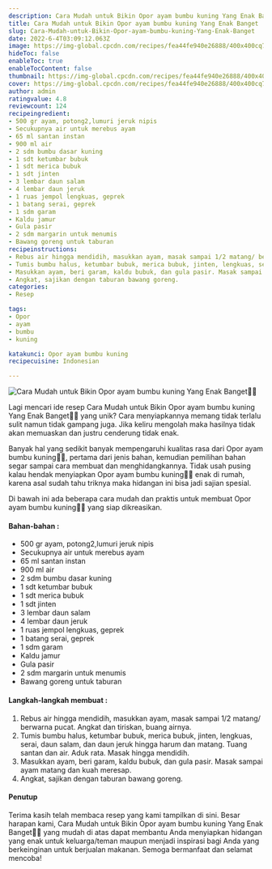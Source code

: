 ```yaml
---
description: Cara Mudah untuk Bikin Opor ayam bumbu kuning Yang Enak Banget"
title: Cara Mudah untuk Bikin Opor ayam bumbu kuning Yang Enak Banget
slug: Cara-Mudah-untuk-Bikin-Opor-ayam-bumbu-kuning-Yang-Enak-Banget
date: 2022-6-4T03:09:12.063Z
image: https://img-global.cpcdn.com/recipes/fea44fe940e26888/400x400cq70/photo.jpg
hideToc: false
enableToc: true
enableTocContent: false
thumbnail: https://img-global.cpcdn.com/recipes/fea44fe940e26888/400x400cq70/photo.jpg
cover: https://img-global.cpcdn.com/recipes/fea44fe940e26888/400x400cq70/photo.jpg
author: admin
ratingvalue: 4.8
reviewcount: 124
recipeingredient:
- 500 gr ayam, potong2,lumuri jeruk nipis
- Secukupnya air untuk merebus ayam
- 65 ml santan instan
- 900 ml air
- 2 sdm bumbu dasar kuning
- 1 sdt ketumbar bubuk
- 1 sdt merica bubuk
- 1 sdt jinten
- 3 lembar daun salam
- 4 lembar daun jeruk
- 1 ruas jempol lengkuas, geprek
- 1 batang serai, geprek
- 1 sdm garam
- Kaldu jamur
- Gula pasir
- 2 sdm margarin untuk menumis
- Bawang goreng untuk taburan
recipeinstructions:
- Rebus air hingga mendidih, masukkan ayam, masak sampai 1/2 matang/ berwarna pucat. Angkat dan tiriskan, buang airnya.
- Tumis bumbu halus, ketumbar bubuk, merica bubuk, jinten, lengkuas, serai, daun salam, dan daun jeruk hingga harum dan matang. Tuang santan dan air. Aduk rata. Masak hingga mendidih.
- Masukkan ayam, beri garam, kaldu bubuk, dan gula pasir. Masak sampai ayam matang dan kuah meresap.
- Angkat, sajikan dengan taburan bawang goreng.
categories:
- Resep

tags:
- Opor
- ayam
- bumbu
- kuning

katakunci: Opor ayam bumbu kuning
recipecuisine: Indonesian

---
```


![Cara Mudah untuk Bikin Opor ayam bumbu kuning Yang Enak Banget👩‍🍳](https://img-global.cpcdn.com/recipes/fea44fe940e26888/400x400cq70/photo.jpg)

Lagi mencari ide resep Cara Mudah untuk Bikin Opor ayam bumbu kuning Yang Enak Banget👩‍🍳 yang unik? Cara menyiapkannya memang tidak terlalu sulit namun tidak gampang juga. Jika keliru mengolah maka hasilnya tidak akan memuaskan dan justru cenderung tidak enak.

Banyak hal yang sedikit banyak mempengaruhi kualitas rasa dari Opor ayam bumbu kuning👩‍🍳, pertama dari jenis bahan, kemudian pemilihan bahan segar sampai cara membuat dan menghidangkannya. Tidak usah pusing kalau hendak menyiapkan Opor ayam bumbu kuning👩‍🍳 enak di rumah, karena asal sudah tahu triknya maka hidangan ini bisa jadi sajian spesial.

Di bawah ini ada beberapa cara mudah dan praktis untuk membuat Opor ayam bumbu kuning👩‍🍳 yang siap dikreasikan.

<!--inarticleads1-->

#### Bahan-bahan :

- 500 gr ayam, potong2,lumuri jeruk nipis
- Secukupnya air untuk merebus ayam
- 65 ml santan instan
- 900 ml air
- 2 sdm bumbu dasar kuning
- 1 sdt ketumbar bubuk
- 1 sdt merica bubuk
- 1 sdt jinten
- 3 lembar daun salam
- 4 lembar daun jeruk
- 1 ruas jempol lengkuas, geprek
- 1 batang serai, geprek
- 1 sdm garam
- Kaldu jamur
- Gula pasir
- 2 sdm margarin untuk menumis
- Bawang goreng untuk taburan

<!--inarticleads2-->

#### Langkah-langkah membuat :

1. Rebus air hingga mendidih, masukkan ayam, masak sampai 1/2 matang/ berwarna pucat. Angkat dan tiriskan, buang airnya.
1. Tumis bumbu halus, ketumbar bubuk, merica bubuk, jinten, lengkuas, serai, daun salam, dan daun jeruk hingga harum dan matang. Tuang santan dan air. Aduk rata. Masak hingga mendidih.
1. Masukkan ayam, beri garam, kaldu bubuk, dan gula pasir. Masak sampai ayam matang dan kuah meresap.
1. Angkat, sajikan dengan taburan bawang goreng.

#### Penutup

Terima kasih telah membaca resep yang kami tampilkan di sini. Besar harapan kami, Cara Mudah untuk Bikin Opor ayam bumbu kuning Yang Enak Banget👩‍🍳 yang mudah di atas dapat membantu Anda menyiapkan hidangan yang enak untuk keluarga/teman maupun menjadi inspirasi bagi Anda yang berkeinginan untuk berjualan makanan. Semoga bermanfaat dan selamat mencoba!